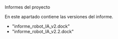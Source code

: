 Informes del proyecto

En este apartado contiene las versiones del informe.

- "informe_robot_IA_v2.dock" 
- "informe_robot_IA_v2.2.dock"
